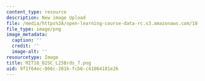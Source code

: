 ```yaml
---
content_type: resource
description: New image Upload
file: /media/https%3A/open-learning-course-data-rc.s3.amazonaws.com/18-02sc-multivariable-calculus-fall-2010/9f1f64ec866c281bfcb6c41064181e26_MIT18_02SC_L25Brds_7.png
file_type: image/png
image_metadata:
  caption: ''
  credit: ''
  image-alt: ''
resourcetype: Image
title: MIT18_02SC_L25Brds_7.png
uid: 9f1f64ec-866c-281b-fcb6-c41064181e26
---
```

